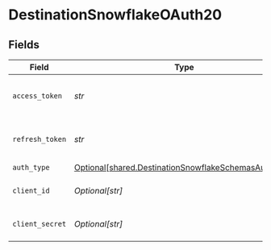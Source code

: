 # DestinationSnowflakeOAuth20


## Fields

| Field                                                                                                              | Type                                                                                                               | Required                                                                                                           | Description                                                                                                        |
| ------------------------------------------------------------------------------------------------------------------ | ------------------------------------------------------------------------------------------------------------------ | ------------------------------------------------------------------------------------------------------------------ | ------------------------------------------------------------------------------------------------------------------ |
| `access_token`                                                                                                     | *str*                                                                                                              | :heavy_check_mark:                                                                                                 | Enter you application's Access Token                                                                               |
| `refresh_token`                                                                                                    | *str*                                                                                                              | :heavy_check_mark:                                                                                                 | Enter your application's Refresh Token                                                                             |
| `auth_type`                                                                                                        | [Optional[shared.DestinationSnowflakeSchemasAuthType]](../../models/shared/destinationsnowflakeschemasauthtype.md) | :heavy_minus_sign:                                                                                                 | N/A                                                                                                                |
| `client_id`                                                                                                        | *Optional[str]*                                                                                                    | :heavy_minus_sign:                                                                                                 | Enter your application's Client ID                                                                                 |
| `client_secret`                                                                                                    | *Optional[str]*                                                                                                    | :heavy_minus_sign:                                                                                                 | Enter your application's Client secret                                                                             |